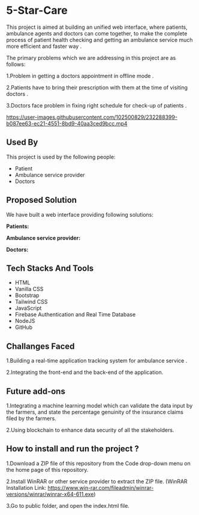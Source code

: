 
# 5-Star-Care
This project is aimed at building an unified web interface, where patients, ambulance agents and doctors can come together, to make the complete process of patient health checking and getting an ambulance service much more efficient and faster way .

The primary problems which we are addressing in this project are as follows:

1.Problem in getting a doctors appointment in offline mode .

2.Patients have to bring their prescription with them at the time of visiting  doctors .

3.Doctors face problem in fixing right schedule for check-up of patients . 




https://user-images.githubusercontent.com/102500829/232288399-b087ee63-ec21-4551-8bd9-40aa3ced9bcc.mp4



## Used By

This project is used by the following people:

- Patient
- Ambulance service provider
- Doctors


## Proposed Solution

We have built a web interface providing following solutions:

**Patients:**

**Ambulance service provider:**

**Doctors:**


## Tech Stacks And Tools
- HTML
- Vanilla CSS
- Bootstrap
- Tailwind CSS
- JavaScript
- Firebase Authentication and Real Time Database
- NodeJS
- GitHub


## Challanges Faced
1.Building a real-time application tracking system for ambulance service .
 
2.Integrating the front-end and the back-end of the application.



## Future add-ons
1.Integrating a machine learning model which can validate the data input by the farmers, and state the percentage genuinity of the insurance claims filed by the farmers.

2.Using blockchain to enhance data security of all the stakeholders.
## How to install and run the project ?

1.Download a ZIP file of this repository from the Code drop-down menu on the home page of this repository.

2.Install WinRAR or other service provider to extract the ZIP file. (WinRAR Installation Link: https://www.win-rar.com/fileadmin/winrar-versions/winrar/winrar-x64-611.exe)

3.Go to public folder, and open the index.html file.

